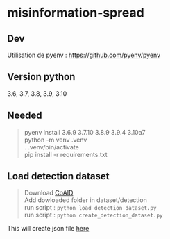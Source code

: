 # misinformation-spread

## Dev

Utilisation de pyenv : https://github.com/pyenv/pyenv

## Version python

3.6, 3.7, 3.8, 3.9, 3.10

## Needed

> pyenv install 3.6.9 3.7.10 3.8.9 3.9.4 3.10a7 \
> python -m venv .venv  \
> . .venv/bin/activate \
> pip install -r requirements.txt

## Load detection dataset

> Download [CoAID](https://github.com/cuilimeng/CoAID)  \
> Add dowloaded folder in dataset/detection \
> run script : `python load_detection_dataset.py` \
> run script : `python create_detection_dataset.py`

This will create json file [here](./Detecting/dataset.json)